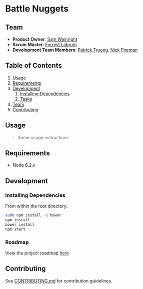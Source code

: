 # Battle Nuggets

## Team

  - __Product Owner__: [Sam Wainright](https://github.com/budleigh/)
  - __Scrum Master__: [Forrest Labrum](https://github.com/bscookies/)
  - __Development Team Members__: [Patrick Truong](https://github.com/vget98),
    [Nick Fireman](https://github.com/graftss)


## Table of Contents

1. [Usage](#Usage)
1. [Requirements](#requirements)
1. [Development](#development)
    1. [Installing Dependencies](#installing-dependencies)
    1. [Tasks](#tasks)
1. [Team](#team)
1. [Contributing](#contributing)

## Usage

> Some usage instructions

## Requirements

- Node 6.2.x

## Development

### Installing Dependencies

From within the root directory:

```sh
sudo npm install -g bower
npm install
bower install
npm start
```

### Roadmap

View the project roadmap [here](https://github.com/hrr17-rattata/hrr17-rattata/issues)


## Contributing

See [CONTRIBUTING.md](CONTRIBUTING.md) for contribution guidelines.

